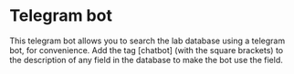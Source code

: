 # Telegram bot
This telegram bot allows you to search the lab database using a telegram bot, for convenience.
Add the tag [chatbot] (with the square brackets) to the description of any field in the database to make the bot use the field.
